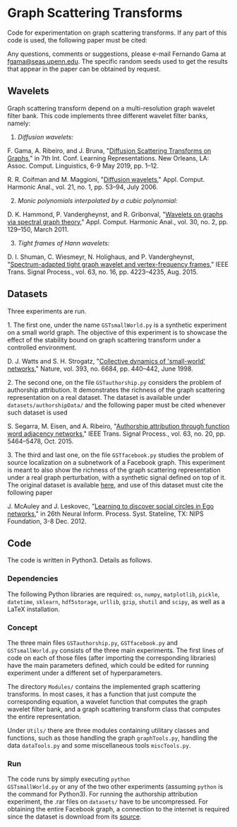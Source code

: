 # Graph Scattering Transforms
Code for experimentation on graph scattering transforms. If any part of this code is used, the following paper must be cited:

Any questions, comments or suggestions, please e-mail Fernando Gama at fgama@seas.upenn.edu. The specific random seeds used to get the results that appear in the paper can be obtained by request.

## Wavelets
Graph scattering transform depend on a multi-resolution graph wavelet filter bank. This code implements three different wavelet filter banks, namely:

1. <i>Diffusion wavelets:</i>

F. Gama, A. Ribeiro, and J. Bruna, "<a href="https://openreview.net/forum?id=BygqBiRcFQ">Diffusion Scattering Transforms on Graphs</a>," in 7th Int. Conf. Learning Representations. New Orleans, LA: Assoc. Comput. Linguistics, 6-9 May 2019, pp. 1–12.

R. R. Coifman and M. Maggioni, "<a href="https://www.sciencedirect.com/science/article/pii/S106352030600056X">Diffusion wavelets</a>," Appl. Comput. Harmonic Anal., vol. 21, no. 1, pp. 53–94, July 2006.

2. <i>Monic polynomials interpolated by a cubic polynomial:</i>

D. K. Hammond, P. Vandergheynst, and R. Gribonval, "<a href="https://www.sciencedirect.com/science/article/pii/S1063520310000552">Wavelets on graphs via spectral graph theory</a>," Appl. Comput. Harmonic Anal., vol. 30, no. 2, pp. 129–150, March 2011.

3. <i>Tight frames of Hann wavelets:</i>

D. I. Shuman, C. Wiesmeyr, N. Holighaus, and P. Vandergheynst, "<a href="https://ieeexplore.ieee.org/document/7088640">Spectrum-adapted tight graph wavelet and vertex-frequency frames</a>," IEEE Trans. Signal Process., vol. 63, no. 16, pp. 4223–4235, Aug. 2015.

## Datasets
Three experiments are run.

<p>1. The first one, under the name <code>GSTsmallWorld.py</code> is a synthetic experiment on a small world graph. The objective of this experiment is to showcase the effect of the stability bound on graph scattering transform under a controlled environment.</p>

D. J. Watts and S. H. Strogatz, "<a href="https://www.nature.com/articles/30918">Collective dynamics of 'small-world' networks</a>," Nature, vol. 393, no. 6684, pp. 440–442, June 1998.

<p>2. The second one, on the file <code>GSTauthorship.py</code> considers the problem of authorship attribution. It demonstrates the richness of the graph scattering representation on a real dataset. The dataset is available under <code>datasets/authorshipData/</code> and the following paper must be cited whenever such dataset is used</p>

S. Segarra, M. Eisen, and A. Ribeiro, "<a href="https://ieeexplore.ieee.org/document/6638728">Authorship attribution through function word adjacency networks</a>," IEEE Trans. Signal Process., vol. 63, no. 20, pp. 5464–5478, Oct. 2015.

<p>3. The third and last one, on the file <code>GSTfacebook.py</code> studies the problem of source localization on a subnetwork of a Facebook graph. This experiment is meant to also show the richness of the graph scattering representation under a real graph perturbation, with a synthetic signal defined on top of it. The original dataset is available <a href="https://snap.stanford.edu/data/ego-Facebook.html">here</a>, and use of this dataset must cite the following paper</p>

J. McAuley and J. Leskovec, "<a href="https://papers.nips.cc/paper/4532-learning-to-discover-social-circles-in-ego-networks">Learning to discover social circles in Ego networks</a>," in 26th Neural Inform. Process. Syst. Stateline, TX: NIPS Foundation, 3-8 Dec. 2012.

## Code
The code is written in Python3. Details as follows.

### Dependencies
The following Python libraries are required: <code>os</code>, <code>numpy</code>, <code>matplotlib</code>, <code>pickle</code>, <code>datetime</code>, <code>sklearn</code>, <code>hdf5storage</code>, <code>urllib</code>, <code>gzip</code>, <code>shutil</code> and <code>scipy</code>, as well as a LaTeX installation.

### Concept
The three main files <code>GSTauthorship.py</code>, <code>GSTfacebook.py</code> and <code>GSTsmallWorld.py</code> consists of the three main experiments. The first lines of code on each of those files (after importing the corresponding libraries) have the main parameters defined, which could be edited for running experiment under a different set of hyperparameters.

The directory <code>Modules/</code> contains the implemented graph scattering transforms. In most cases, it has a function that just compute the corresponding equation, a wavelet function that computes the graph wavelet filter bank, and a graph scattering transform class that computes the entire representation.

Under <code>Utils/</code> there are three modules containing utilitary classes and functions, such as those handling the graph <code>graphTools.py</code>, handling the data <code>dataTools.py</code> and some miscellaneous tools <code>miscTools.py</code>.

### Run
The code runs by simply executing <code>python GSTsmallWorld.py</code> or any of the two other experiments (assuming <code>python</code> is the command for Python3). For running the authorship attribution experiment, the .rar files on <code>datasets/</code> have to be uncompressed. For obtaining the entire Facebook graph, a connection to the internet is required since the dataset is download from its <a href="https://snap.stanford.edu/data/ego-Facebook.html">source</a>.
